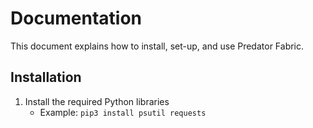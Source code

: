 # Documentation

This document explains how to install, set-up, and use Predator Fabric.


## Installation

1. Install the required Python libraries
    - Example: `pip3 install psutil requests`
